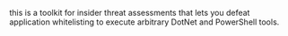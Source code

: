 this is a toolkit for insider threat assessments that lets you defeat application whitelisting to execute arbitrary DotNet and PowerShell tools.
